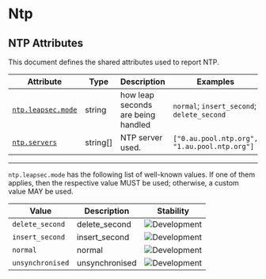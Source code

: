 <!-- NOTE: THIS FILE IS AUTOGENERATED. DO NOT EDIT BY HAND. -->
<!-- see templates/registry/markdown/attribute_namespace.md.j2 -->

# Ntp

## NTP Attributes

This document defines the shared attributes used to report NTP.

| Attribute | Type | Description | Examples | Stability |
|---|---|---|---|---|
| <a id="ntp-leapsec-mode" href="#ntp-leapsec-mode">`ntp.leapsec.mode`</a> | string | how leap seconds are being handled | `normal`; `insert_second`; `delete_second` | ![Development](https://img.shields.io/badge/-development-blue) |
| <a id="ntp-servers" href="#ntp-servers">`ntp.servers`</a> | string[] | NTP server used. | `["0.au.pool.ntp.org", "1.au.pool.ntp.org"]` | ![Development](https://img.shields.io/badge/-development-blue) |

---

`ntp.leapsec.mode` has the following list of well-known values. If one of them applies, then the respective value MUST be used; otherwise, a custom value MAY be used.

| Value  | Description | Stability |
|---|---|---|
| `delete_second` | delete_second | ![Development](https://img.shields.io/badge/-development-blue) |
| `insert_second` | insert_second | ![Development](https://img.shields.io/badge/-development-blue) |
| `normal` | normal | ![Development](https://img.shields.io/badge/-development-blue) |
| `unsynchronised` | unsynchronised | ![Development](https://img.shields.io/badge/-development-blue) |
